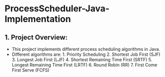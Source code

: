# ProcessScheduler-Java-Implementation

## 1. Project Overview:
- This project implements different process scheduling algorithms in Java.
- Different algorithms are:
      1. Priority Scheduling
      2. Shortest Job First (SJF)
      3. Longest Job First (LJF)
      4. Shortest Remaining Time First (SRTF)
      5. Longest Remaining Time First (LRTF)
      6. Round Robin (RR)
      7. First Come First Serve (FCFS)
